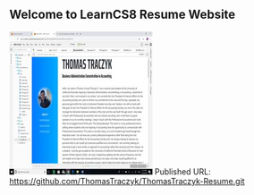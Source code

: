 
## Welcome to LearnCS8 Resume Website

![Lab 4 Screenshot Resume](img/Screenshot1.jpg)
Published URL: https://github.com/ThomasTraczyk/ThomasTraczyk-Resume.git
